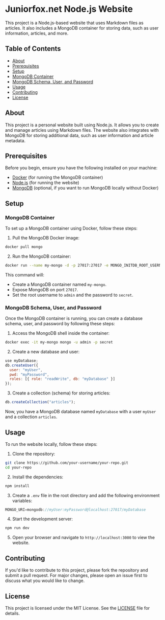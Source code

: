 # Juniorfox.net Node.js Website

This project is a Node.js-based website that uses Markdown files as articles. It also includes a MongoDB container for storing data, such as user information, articles, and more.

## Table of Contents
- [About](#about)
- [Prerequisites](#prerequisites)
- [Setup](#setup)
- [MongoDB Container](#mongodb-container)
- [MongoDB Schema, User, and Password](#mongodb-schema-user-and-password)
- [Usage](#usage)
- [Contributing](#contributing)
- [License](#license)

## About
This project is a personal website built using Node.js. It allows you to create and manage articles using Markdown files. The website also integrates with MongoDB for storing additional data, such as user information and article metadata.

## Prerequisites
Before you begin, ensure you have the following installed on your machine:
- [Docker](https://www.docker.com/get-started) (for running the MongoDB container)
- [Node.js](https://nodejs.org/) (for running the website)
- [MongoDB](https://www.mongodb.com/) (optional, if you want to run MongoDB locally without Docker)

## Setup

### MongoDB Container
To set up a MongoDB container using Docker, follow these steps:

1. Pull the MongoDB Docker image:
```sh
docker pull mongo
```

2. Run the MongoDB container:
```sh
docker run --name my-mongo -d -p 27017:27017 -e MONGO_INITDB_ROOT_USERNAME=admin -e MONGO_INITDB_ROOT_PASSWORD=secret mongo
```

This command will:
- Create a MongoDB container named `my-mongo`.
- Expose MongoDB on port `27017`.
- Set the root username to `admin` and the password to `secret`.

### MongoDB Schema, User, and Password
Once the MongoDB container is running, you can create a database schema, user, and password by following these steps:

1. Access the MongoDB shell inside the container:
```sh
docker exec -it my-mongo mongo -u admin -p secret
```

2. Create a new database and user:
```js
use myDatabase;
db.createUser({
  user: "myUser",
  pwd: "myPassword",
  roles: [{ role: "readWrite", db: "myDatabase" }]
});
```

3. Create a collection (schema) for storing articles:
```js
db.createCollection("articles");
```

Now, you have a MongoDB database named `myDatabase` with a user `myUser` and a collection `articles`.

## Usage
To run the website locally, follow these steps:

1. Clone the repository:
```sh
git clone https://github.com/your-username/your-repo.git
cd your-repo
```

2. Install the dependencies:
```sh
npm install
```

3. Create a `.env` file in the root directory and add the following environment variables:
```js
MONGO_URI=mongodb://myUser:myPassword@localhost:27017/myDatabase
```

4. Start the development server:
```sh
npm run dev
```

5. Open your browser and navigate to `http://localhost:3000` to view the website.

## Contributing
If you'd like to contribute to this project, please fork the repository and submit a pull request. For major changes, please open an issue first to discuss what you would like to change.

## License
This project is licensed under the MIT License. See the [LICENSE](LICENSE) file for details.